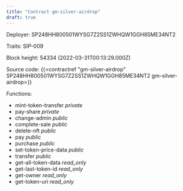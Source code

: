 ```yaml
---
title: "Contract gm-silver-airdrop"
draft: true
---
```

Deployer: SP248HH800501WYSG7Z2SS1ZWHQW1GGH85ME34NT2

Traits:
SIP-009 



Block height: 54334 (2022-03-31T00:13:29.000Z)

Source code: {{<contractref "gm-silver-airdrop" SP248HH800501WYSG7Z2SS1ZWHQW1GGH85ME34NT2 gm-silver-airdrop>}}

Functions:

* mint-token-transfer _private_
* pay-share _private_
* change-admin _public_
* complete-sale _public_
* delete-nft _public_
* pay _public_
* purchase _public_
* set-token-price-data _public_
* transfer _public_
* get-all-token-data _read_only_
* get-last-token-id _read_only_
* get-owner _read_only_
* get-token-uri _read_only_
